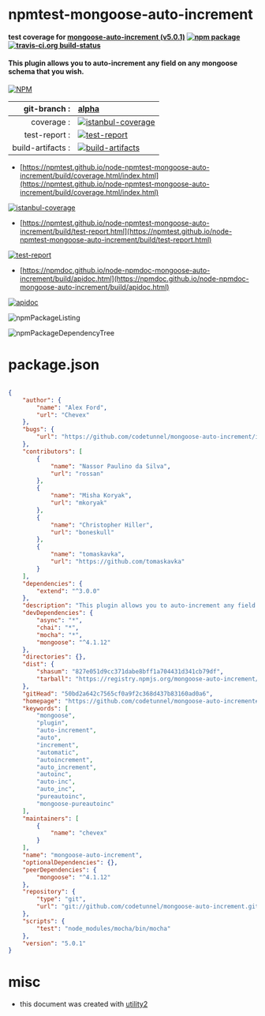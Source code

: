 # npmtest-mongoose-auto-increment

#### test coverage for  [mongoose-auto-increment (v5.0.1)](https://github.com/codetunnel/mongoose-auto-increment#readme)  [![npm package](https://img.shields.io/npm/v/npmtest-mongoose-auto-increment.svg?style=flat-square)](https://www.npmjs.org/package/npmtest-mongoose-auto-increment) [![travis-ci.org build-status](https://api.travis-ci.org/npmtest/node-npmtest-mongoose-auto-increment.svg)](https://travis-ci.org/npmtest/node-npmtest-mongoose-auto-increment)

#### This plugin allows you to auto-increment any field on any mongoose schema that you wish.

[![NPM](https://nodei.co/npm/mongoose-auto-increment.png?downloads=true&downloadRank=true&stars=true)](https://www.npmjs.com/package/mongoose-auto-increment)

| git-branch : | [alpha](https://github.com/npmtest/node-npmtest-mongoose-auto-increment/tree/alpha)|
|--:|:--|
| coverage : | [![istanbul-coverage](https://npmtest.github.io/node-npmtest-mongoose-auto-increment/build/coverage.badge.svg)](https://npmtest.github.io/node-npmtest-mongoose-auto-increment/build/coverage.html/index.html)|
| test-report : | [![test-report](https://npmtest.github.io/node-npmtest-mongoose-auto-increment/build/test-report.badge.svg)](https://npmtest.github.io/node-npmtest-mongoose-auto-increment/build/test-report.html)|
| build-artifacts : | [![build-artifacts](https://npmtest.github.io/node-npmtest-mongoose-auto-increment/glyphicons_144_folder_open.png)](https://github.com/npmtest/node-npmtest-mongoose-auto-increment/tree/gh-pages/build)|

- [https://npmtest.github.io/node-npmtest-mongoose-auto-increment/build/coverage.html/index.html](https://npmtest.github.io/node-npmtest-mongoose-auto-increment/build/coverage.html/index.html)

[![istanbul-coverage](https://npmtest.github.io/node-npmtest-mongoose-auto-increment/build/screenCapture.buildCi.browser.%252Ftmp%252Fbuild%252Fcoverage.lib.html.png)](https://npmtest.github.io/node-npmtest-mongoose-auto-increment/build/coverage.html/index.html)

- [https://npmtest.github.io/node-npmtest-mongoose-auto-increment/build/test-report.html](https://npmtest.github.io/node-npmtest-mongoose-auto-increment/build/test-report.html)

[![test-report](https://npmtest.github.io/node-npmtest-mongoose-auto-increment/build/screenCapture.buildCi.browser.%252Ftmp%252Fbuild%252Ftest-report.html.png)](https://npmtest.github.io/node-npmtest-mongoose-auto-increment/build/test-report.html)

- [https://npmdoc.github.io/node-npmdoc-mongoose-auto-increment/build/apidoc.html](https://npmdoc.github.io/node-npmdoc-mongoose-auto-increment/build/apidoc.html)

[![apidoc](https://npmdoc.github.io/node-npmdoc-mongoose-auto-increment/build/screenCapture.buildCi.browser.%252Ftmp%252Fbuild%252Fapidoc.html.png)](https://npmdoc.github.io/node-npmdoc-mongoose-auto-increment/build/apidoc.html)

![npmPackageListing](https://npmtest.github.io/node-npmtest-mongoose-auto-increment/build/screenCapture.npmPackageListing.svg)

![npmPackageDependencyTree](https://npmtest.github.io/node-npmtest-mongoose-auto-increment/build/screenCapture.npmPackageDependencyTree.svg)



# package.json

```json

{
    "author": {
        "name": "Alex Ford",
        "url": "Chevex"
    },
    "bugs": {
        "url": "https://github.com/codetunnel/mongoose-auto-increment/issues"
    },
    "contributors": [
        {
            "name": "Nassor Paulino da Silva",
            "url": "rossan"
        },
        {
            "name": "Misha Koryak",
            "url": "mkoryak"
        },
        {
            "name": "Christopher Hiller",
            "url": "boneskull"
        },
        {
            "name": "tomaskavka",
            "url": "https://github.com/tomaskavka"
        }
    ],
    "dependencies": {
        "extend": "^3.0.0"
    },
    "description": "This plugin allows you to auto-increment any field on any mongoose schema that you wish.",
    "devDependencies": {
        "async": "*",
        "chai": "*",
        "mocha": "*",
        "mongoose": "^4.1.12"
    },
    "directories": {},
    "dist": {
        "shasum": "827e051d9cc371dabe8bff1a704431d341cb79df",
        "tarball": "https://registry.npmjs.org/mongoose-auto-increment/-/mongoose-auto-increment-5.0.1.tgz"
    },
    "gitHead": "50bd2a642c7565cf0a9f2c368d437b83160ad0a6",
    "homepage": "https://github.com/codetunnel/mongoose-auto-increment#readme",
    "keywords": [
        "mongoose",
        "plugin",
        "auto-increment",
        "auto",
        "increment",
        "automatic",
        "autoincrement",
        "auto_increment",
        "autoinc",
        "auto-inc",
        "auto_inc",
        "pureautoinc",
        "mongoose-pureautoinc"
    ],
    "maintainers": [
        {
            "name": "chevex"
        }
    ],
    "name": "mongoose-auto-increment",
    "optionalDependencies": {},
    "peerDependencies": {
        "mongoose": "^4.1.12"
    },
    "repository": {
        "type": "git",
        "url": "git://github.com/codetunnel/mongoose-auto-increment.git"
    },
    "scripts": {
        "test": "node_modules/mocha/bin/mocha"
    },
    "version": "5.0.1"
}
```



# misc
- this document was created with [utility2](https://github.com/kaizhu256/node-utility2)
